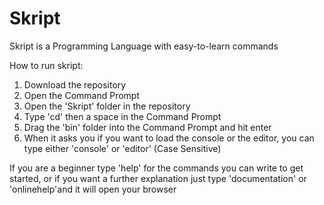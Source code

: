 # Skript
Skript is a Programming Language with easy-to-learn commands

How to run skript:
1. Download the repository
2. Open the Command Prompt
3. Open the 'Skript' folder in the repository
5. Type 'cd' then a space in the Command Prompt
6. Drag the 'bin' folder into the Command Prompt and hit enter
7. When it asks you if you want to load the console or the editor, you can type either 'console' or 'editor' (Case Sensitive)

If you are a beginner type 'help' for the commands you can write to get started, 
or if you want a further explanation just type 'documentation' or 'onlinehelp'and it will open your browser
